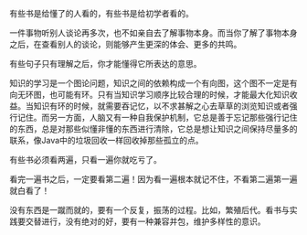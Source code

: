 有些书是给懂了的人看的，有些书是给初学者看的。

一件事物听别人谈论再多次，也不如亲自去了解事物本身。而当你了解了事物本身之后，在查看别人的谈论，则能够产生更深的体会、更多的共鸣。

有些句子只有理解之后，你才能懂得它所表达的意思。

知识的学习是一个图论问题，知识之间的依赖构成一个有向图，这个图不一定是有向无环图，也可能有环。只有当知识学习顺序比较合理的时候，才能最大化知识收益。当知识有环的时候，就需要吞记忆，以不求甚解之心去草草的浏览知识或者强行记住。而另一方面，人脑又有一种自我保护机制，它总是善于忘记那些强行记住的东西，总是对那些似懂非懂的东西进行清除，它总是想让知识之间保持尽量多的联系，像Java中的垃圾回收一样回收掉那些孤立的点。

有些书必须看两遍，只看一遍你就吃亏了。

看完一遍书之后，一定要看第二遍！因为看一遍根本就记不住，不看第二遍第一遍就白看了！

没有东西是一蹴而就的，要有一个反复，振荡的过程。比如，繁殖后代。看书与实践要交替进行，没有绝对的好，要有一种兼容并包，维护多样性的意识。